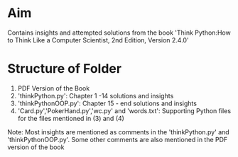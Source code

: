 # Aim
Contains insights and attempted solutions from the book 'Think Python:How to Think Like a Computer Scientist, 2nd Edition, Version 2.4.0'


# Structure of Folder
1. PDF Version of the Book
2. 'thinkPython.py': Chapter 1 -14 solutions and insights
3. 'thinkPythonOOP.py': Chapter 15 - end solutions and insights
4. 'Card.py','PokerHand.py','wc.py' and 'words.txt': Supporting Python files for the files mentioned in (3) and (4)

Note:
Most insights are mentioned as comments in the 'thinkPython.py' and 'thinkPythonOOP.py'. Some other comments are also mentioned in the PDF version of the book